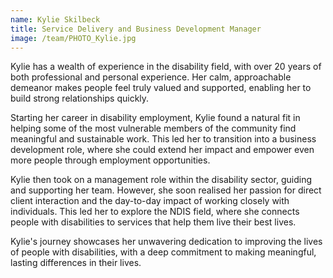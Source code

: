 ```yaml
---
name: Kylie Skilbeck
title: Service Delivery and Business Development Manager
image: /team/PHOTO_Kylie.jpg
---
```


Kylie has a wealth of experience in the disability field, with over 20 years of both professional and personal experience. Her calm, approachable demeanor makes people feel truly valued and supported, enabling her to build strong relationships quickly.

Starting her career in disability employment, Kylie found a natural fit in helping some of the most vulnerable members of the community find meaningful and sustainable work. This led her to transition into a business development role, where she could extend her impact and empower even more people through employment opportunities.

Kylie then took on a management role within the disability sector, guiding and supporting her team. However, she soon realised her passion for direct client interaction and the day-to-day impact of working closely with individuals. This led her to explore the NDIS field, where she connects people with disabilities to services that help them live their best lives.

Kylie's journey showcases her unwavering dedication to improving the lives of people with disabilities, with a deep commitment to making meaningful, lasting differences in their lives.
